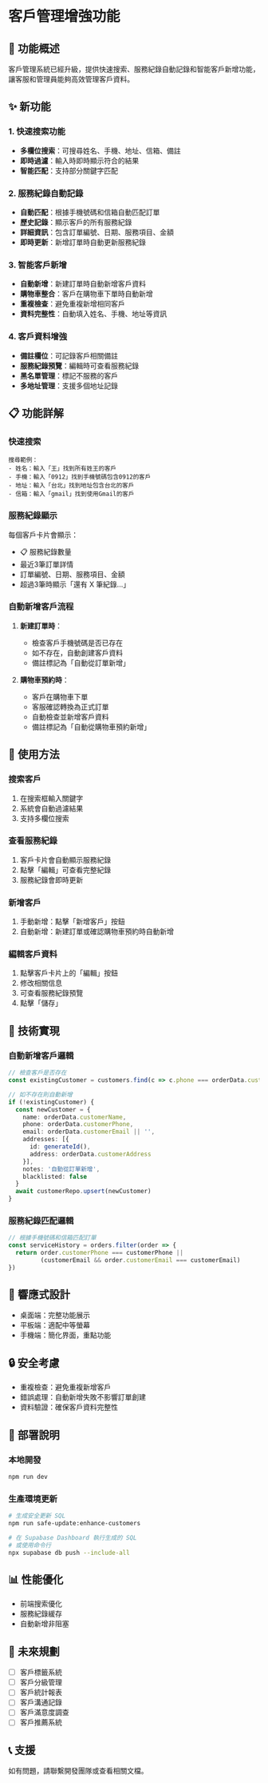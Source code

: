 # 客戶管理增強功能

## 🎯 功能概述

客戶管理系統已經升級，提供快速搜索、服務紀錄自動記錄和智能客戶新增功能，讓客服和管理員能夠高效管理客戶資料。

## ✨ 新功能

### 1. 快速搜索功能
- **多欄位搜索**：可搜尋姓名、手機、地址、信箱、備註
- **即時過濾**：輸入時即時顯示符合的結果
- **智能匹配**：支持部分關鍵字匹配

### 2. 服務紀錄自動記錄
- **自動匹配**：根據手機號碼和信箱自動匹配訂單
- **歷史記錄**：顯示客戶的所有服務紀錄
- **詳細資訊**：包含訂單編號、日期、服務項目、金額
- **即時更新**：新增訂單時自動更新服務紀錄

### 3. 智能客戶新增
- **自動新增**：新建訂單時自動新增客戶資料
- **購物車整合**：客戶在購物車下單時自動新增
- **重複檢查**：避免重複新增相同客戶
- **資料完整性**：自動填入姓名、手機、地址等資訊

### 4. 客戶資料增強
- **備註欄位**：可記錄客戶相關備註
- **服務紀錄預覽**：編輯時可查看服務紀錄
- **黑名單管理**：標記不服務的客戶
- **多地址管理**：支援多個地址記錄

## 📋 功能詳解

### 快速搜索
```
搜尋範例：
- 姓名：輸入「王」找到所有姓王的客戶
- 手機：輸入「0912」找到手機號碼包含0912的客戶
- 地址：輸入「台北」找到地址包含台北的客戶
- 信箱：輸入「gmail」找到使用Gmail的客戶
```

### 服務紀錄顯示
每個客戶卡片會顯示：
- 📋 服務紀錄數量
- 最近3筆訂單詳情
- 訂單編號、日期、服務項目、金額
- 超過3筆時顯示「還有 X 筆紀錄...」

### 自動新增客戶流程
1. **新建訂單時**：
   - 檢查客戶手機號碼是否已存在
   - 如不存在，自動創建客戶資料
   - 備註標記為「自動從訂單新增」

2. **購物車預約時**：
   - 客戶在購物車下單
   - 客服確認轉換為正式訂單
   - 自動檢查並新增客戶資料
   - 備註標記為「自動從購物車預約新增」

## 🚀 使用方法

### 搜索客戶
1. 在搜索框輸入關鍵字
2. 系統會自動過濾結果
3. 支持多欄位搜索

### 查看服務紀錄
1. 客戶卡片會自動顯示服務紀錄
2. 點擊「編輯」可查看完整紀錄
3. 服務紀錄會即時更新

### 新增客戶
1. 手動新增：點擊「新增客戶」按鈕
2. 自動新增：新建訂單或確認購物車預約時自動新增

### 編輯客戶資料
1. 點擊客戶卡片上的「編輯」按鈕
2. 修改相關信息
3. 可查看服務紀錄預覽
4. 點擊「儲存」

## 🔧 技術實現

### 自動新增客戶邏輯
```typescript
// 檢查客戶是否存在
const existingCustomer = customers.find(c => c.phone === orderData.customerPhone)

// 如不存在則自動新增
if (!existingCustomer) {
  const newCustomer = {
    name: orderData.customerName,
    phone: orderData.customerPhone,
    email: orderData.customerEmail || '',
    addresses: [{
      id: generateId(),
      address: orderData.customerAddress
    }],
    notes: '自動從訂單新增',
    blacklisted: false
  }
  await customerRepo.upsert(newCustomer)
}
```

### 服務紀錄匹配邏輯
```typescript
// 根據手機號碼和信箱匹配訂單
const serviceHistory = orders.filter(order => {
  return order.customerPhone === customerPhone || 
         (customerEmail && order.customerEmail === customerEmail)
})
```

## 📱 響應式設計

- 桌面端：完整功能展示
- 平板端：適配中等螢幕
- 手機端：簡化界面，重點功能

## 🔒 安全考慮

- 重複檢查：避免重複新增客戶
- 錯誤處理：自動新增失敗不影響訂單創建
- 資料驗證：確保客戶資料完整性

## 🚀 部署說明

### 本地開發
```bash
npm run dev
```

### 生產環境更新
```bash
# 生成安全更新 SQL
npm run safe-update:enhance-customers

# 在 Supabase Dashboard 執行生成的 SQL
# 或使用命令行
npx supabase db push --include-all
```

## 📊 性能優化

- 前端搜索優化
- 服務紀錄緩存
- 自動新增非阻塞

## 🔮 未來規劃

- [ ] 客戶標籤系統
- [ ] 客戶分級管理
- [ ] 客戶統計報表
- [ ] 客戶溝通記錄
- [ ] 客戶滿意度調查
- [ ] 客戶推薦系統

## 📞 支援

如有問題，請聯繫開發團隊或查看相關文檔。
